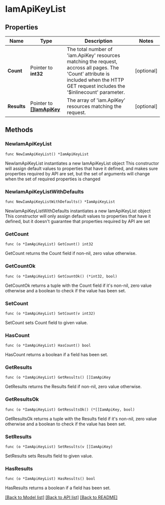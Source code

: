 # IamApiKeyList

## Properties

Name | Type | Description | Notes
------------ | ------------- | ------------- | -------------
**Count** | Pointer to **int32** | The total number of &#39;iam.ApiKey&#39; resources matching the request, accross all pages. The &#39;Count&#39; attribute is included when the HTTP GET request includes the &#39;$inlinecount&#39; parameter. | [optional] 
**Results** | Pointer to [**[]IamApiKey**](iam.ApiKey.md) | The array of &#39;iam.ApiKey&#39; resources matching the request. | [optional] 

## Methods

### NewIamApiKeyList

`func NewIamApiKeyList() *IamApiKeyList`

NewIamApiKeyList instantiates a new IamApiKeyList object
This constructor will assign default values to properties that have it defined,
and makes sure properties required by API are set, but the set of arguments
will change when the set of required properties is changed

### NewIamApiKeyListWithDefaults

`func NewIamApiKeyListWithDefaults() *IamApiKeyList`

NewIamApiKeyListWithDefaults instantiates a new IamApiKeyList object
This constructor will only assign default values to properties that have it defined,
but it doesn't guarantee that properties required by API are set

### GetCount

`func (o *IamApiKeyList) GetCount() int32`

GetCount returns the Count field if non-nil, zero value otherwise.

### GetCountOk

`func (o *IamApiKeyList) GetCountOk() (*int32, bool)`

GetCountOk returns a tuple with the Count field if it's non-nil, zero value otherwise
and a boolean to check if the value has been set.

### SetCount

`func (o *IamApiKeyList) SetCount(v int32)`

SetCount sets Count field to given value.

### HasCount

`func (o *IamApiKeyList) HasCount() bool`

HasCount returns a boolean if a field has been set.

### GetResults

`func (o *IamApiKeyList) GetResults() []IamApiKey`

GetResults returns the Results field if non-nil, zero value otherwise.

### GetResultsOk

`func (o *IamApiKeyList) GetResultsOk() (*[]IamApiKey, bool)`

GetResultsOk returns a tuple with the Results field if it's non-nil, zero value otherwise
and a boolean to check if the value has been set.

### SetResults

`func (o *IamApiKeyList) SetResults(v []IamApiKey)`

SetResults sets Results field to given value.

### HasResults

`func (o *IamApiKeyList) HasResults() bool`

HasResults returns a boolean if a field has been set.


[[Back to Model list]](../README.md#documentation-for-models) [[Back to API list]](../README.md#documentation-for-api-endpoints) [[Back to README]](../README.md)


